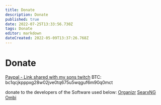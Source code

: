```yaml
---
title: Donate
description: Donate
published: true
date: 2022-07-25T13:33:56.730Z
tags: Donate
editor: markdown
dateCreated: 2022-05-09T13:37:26.768Z
---
```

# Donate

[Paypal - Link shared with my sons twitch](https://www.paypal.com/paypalme/KoopaTroopa12?country.x=US&locale.x=en_US)
BTC: bc1qcjkpppxg28w02jve0tq675u5wqguf6m90q0mct


donate to the developers of the Software used below: 
[Organizr](https://github.com/sponsors/causefx)
[SearxNG](https://docs.searxng.org/donate.html)
[Ombi](https://www.paypal.com/paypalme/PlexRequestsNet)